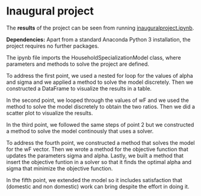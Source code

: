 # Inaugural project

The **results** of the project can be seen from running [inauguralproject.ipynb](inauguralproject.ipynb).

**Dependencies:** Apart from a standard Anaconda Python 3 installation, the project requires no further packages.

The ipynb file imports the HouseholdSpecializationModel class, where parameters and methods to solve the project are defined. 

To address the first point, we used a nested for loop for the values of alpha and sigma and we applied a method to solve the model discretely. Then we constructed a DataFrame to visualize the results in a table. 

In the second point, we looped through the values of wF and we used the method to solve the model discretely to obtain the two ratios. Then we did a scatter plot to visualize the results. 

In the third point, we followed the same steps of point 2 but we constructed a method to solve the model continously that uses a solver. 

To address the fourth point, we constructed a method that solves the model for the wF vector. Then we wrote a method for the objective function that updates the parameters sigma and alpha. 
Lastly, we built a method that insert the objective funtion in a solver so that it finds the optimal alpha and sigma that minimize the objective function. 

In the fifth point, we extended the model so it includes satisfaction that (domestic and non domestic) work can bring despite the effort in doing it. 

